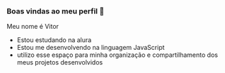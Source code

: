 ### Boas vindas ao meu perfil 💙

Meu nome é Vitor

- Estou estudando na alura
- Estou me desenvolvendo na linguagem JavaScript
- utilizo esse espaço para minha organização e compartilhamento dos meus projetos desenvolvidos 

